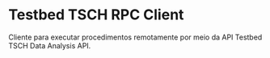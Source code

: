 # Testbed TSCH RPC Client

Cliente para executar procedimentos remotamente por meio da API Testbed TSCH Data Analysis API.